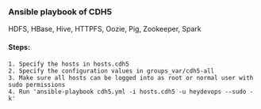 ### Ansible playbook of CDH5

HDFS, HBase, Hive, HTTPFS, Oozie, Pig, Zookeeper, Spark

#### Steps:

```
1. Specify the hosts in hosts.cdh5
2. Specify the configuration values in groups_var/cdh5-all
3. Make sure all hosts can be logged into as root or normal user with sudo permissions
4. Run 'ansible-playbook cdh5.yml -i hosts.cdh5 -u heydevops --sudo -k'
```
